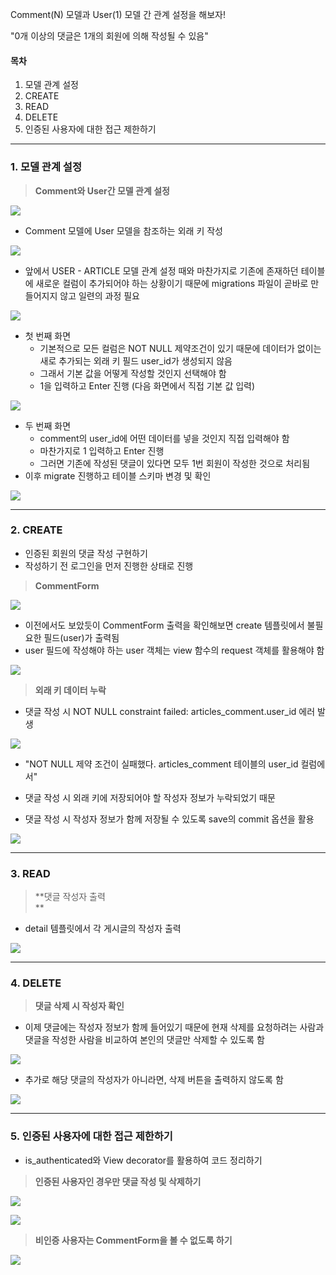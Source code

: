 Comment(N) 모델과 User(1) 모델 간 관계 설정을 해보자!

"0개 이상의 댓글은 1개의 회원에 의해 작성될 수 있음"

#### **목차**

1.  모델 관계 설정
2.  CREATE
3.  READ
4.  DELETE
5.  인증된 사용자에 대한 접근 제한하기

---

### **1. 모델 관계 설정**

> **Comment와 User간 모델 관계 설정**

![](https://blog.kakaocdn.net/dn/Lzd3Z/btrOrR04dm5/8vedvIUCeHydxra45g7Xyk/img.png)

-   Comment 모델에 User 모델을 참조하는 외래 키 작성

![](https://blog.kakaocdn.net/dn/8vIsu/btrOq2WiBG6/04Kl69hfwKPCaceNqLASa1/img.png)

-   앞에서 USER - ARTICLE 모델 관계 설정 때와 마찬가지로 기존에 존재하던 테이블에 새로운 컬럼이 추가되어야 하는 상황이기 때문에 migrations 파일이 곧바로 만들어지지 않고 일련의 과정 필요

![](https://blog.kakaocdn.net/dn/cxv53H/btrOrRNztn5/uIwJGZVBHdnkuM4AnHz5Q0/img.png)

-   첫 번째 화면
    -   기본적으로 모든 컬럼은 NOT NULL 제약조건이 있기 때문에 데이터가 없이는 새로 추가되는 외래 키 필드 user_id가 생성되지 않음
    -   그래서 기본 값을 어떻게 작성할 것인지 선택해야 함
    -   1을 입력하고 Enter 진행 (다음 화면에서 직접 기본 값 입력)

![](https://blog.kakaocdn.net/dn/GLdWG/btrOpR2nevM/Raw45FNu8LUkgQ6u9Awuo0/img.png)

-   두 번째 화면
    -   comment의 user_id에 어떤 데이터를 넣을 것인지 직접 입력해야 함
    -   마찬가지로 1 입력하고 Enter 진행
    -   그러면 기존에 작성된 댓글이 있다면 모두 1번 회원이 작성한 것으로 처리됨
-   이후 migrate 진행하고 테이블 스키마 변경 및 확인

![](https://blog.kakaocdn.net/dn/ngjbO/btrOqUxfBGt/E0JOOFBIKFBkvgVnFXkhCK/img.png)

---

### **2. CREATE**

-   인증된 회원의 댓글 작성 구현하기
-   작성하기 전 로그인을 먼저 진행한 상태로 진행

> **CommentForm**

![](https://blog.kakaocdn.net/dn/w6iy4/btrOnLauxZW/bEvqjvDRx0Kk8AClIWnwkk/img.png)

-   이전에서도 보았듯이 CommentForm 출력을 확인해보면 create 템플릿에서 불필요한 필드(user)가 출력됨
-   user 필드에 작성해야 하는 user 객체는 view 함수의 request 객체를 활용해야 함

![](https://blog.kakaocdn.net/dn/b3D0Mq/btrOqEIrHsS/sbS1TdMmvEgJEltaPgDp0K/img.png)

> **외래 키 데이터 누락**

-   댓글 작성 시 NOT NULL constraint failed: articles_comment.user_id 에러 발생

![](https://blog.kakaocdn.net/dn/csRfFO/btrOpSfVoap/jcMxuZH4ilhjYOlkHec931/img.png)

-   "NOT NULL 제약 조건이 실패했다. articles_comment 테이블의 user_id 컬럼에서"
-   댓글 작성 시 외래 키에 저장되어야 할 작성자 정보가 누락되었기 때문

-   댓글 작성 시 작성자 정보가 함께 저장될 수 있도록 save의 commit 옵션을 활용

![](https://blog.kakaocdn.net/dn/vo84o/btrOrSTfBqY/7qHtqn4fKwFfPhi4xsXO3k/img.png)

---

### **3. READ**

> **댓글 작성자 출력  
> **

-   detail 템플릿에서 각 게시글의 작성자 출력

![](https://blog.kakaocdn.net/dn/kwF8V/btrOqjket5T/KT8AmMIuh2kpUtXBgOrxy1/img.png)

---

### **4. DELETE**

> **댓글 삭제 시 작성자 확인**

-   이제 댓글에는 작성자 정보가 함께 들어있기 때문에 현재 삭제를 요청하려는 사람과 댓글을 작성한 사람을 비교하여 본인의 댓글만 삭제할 수 있도록 함

![](https://blog.kakaocdn.net/dn/cjAe6Y/btrOrdcg7gT/3WBesJJwTMDc4bsTG96f1K/img.png)

-   추가로 해당 댓글의 작성자가 아니라면, 삭제 버튼을 출력하지 않도록 함

![](https://blog.kakaocdn.net/dn/Yhy4I/btrOo6S052M/NQFqaFJ2dKQPvbTgxu6QAK/img.png)

---

### **5. 인증된 사용자에 대한 접근 제한하기**

-   is_authenticated와 View decorator를 활용하여 코드 정리하기

> **인증된 사용자인 경우만 댓글 작성 및 삭제하기**

![](https://blog.kakaocdn.net/dn/boA1uO/btrOo6leDcG/c9yHF2ud50k40Gwjz8ECsK/img.png)

![](https://blog.kakaocdn.net/dn/ckANo8/btrOq1JVGpk/7yTZt3Dg7Fat26FTBTcv3k/img.png)

> **비인증 사용자는 CommentForm을 볼 수 없도록 하기**

![](https://blog.kakaocdn.net/dn/bjxBK9/btrOqFm3EBK/0qTBQXFNEPB7GxcWm0Rafk/img.png)